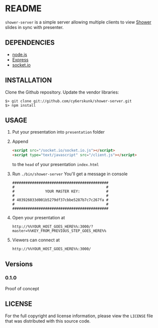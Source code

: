 README
======

`shower-server` is a simple server allowing multiple clients to view [Shower][1] slides in sync with presenter.

DEPENDENCIES
------------

* [node.js][2]
* [Express][3]
* [socket.io][4]

INSTALLATION
------------

Clone the Github repository. Update the vendor libraries:

    $> git clone git://github.com/cy6erskunk/shower-server.git
    $> npm install


USAGE
-----

1. Put your presentation into `presentation` folder
1. Append

    ```html
    <script src="/socket.io/socket.io.js"></script>
    <script type="text/javascript" src="/client.js"></script>
    ```

    to the `head` of your presentation `index.html`
1. Run `./bin/shower-server`
    You'll get a message in console

    ```
    ############################################
    #                                          #
    #              YOUR MASTER KEY:            #
    #                                          #
    # 403926033d001b5279df37cbbe5287b7c7c267fa #
    #                                          #
    ############################################
    ```
1. Open your presentation at

    `http://%%YOUR_HOST_GOES_HERE%%:3000/?master=%%KEY_FROM_PREVIOUS_STEP_GOES_HERE%%`
1. Viewers can connect at

    `http://%%YOUR_HOST_GOES_HERE%%:3000/`

## Versions
### 0.1.0
Proof of concept

LICENSE
-------

For the full copyright and license information, please view the `LICENSE` file
that was distributed with this source code.


[1]: https://github.com/shower/shower
[2]: http://nodejs.org/
[3]: http://expressjs.com/
[4]: https://github.com/learnboost/socket.io
